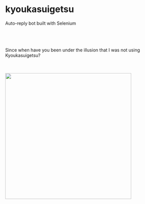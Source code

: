 # kyoukasuigetsu
Auto-reply bot built with Selenium
<br>
<br>
<br>
<br>
<br>
Since when have you been under the illusion that I was not using Kyoukasuigetsu?
<br>
<br>
<br>

<img src="https://user-images.githubusercontent.com/52486487/198404904-d460015b-ac26-46ac-9734-e31d49680779.png" width="400px">
